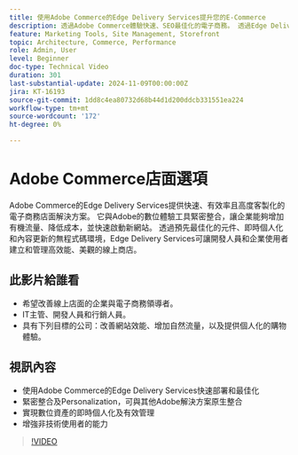 ```yaml
---
title: 使用Adobe Commerce的Edge Delivery Services提升您的E-Commerce
description: 透過Adobe Commerce體驗快速、SEO最佳化的電子商務。 透過Edge Delivery Services增加流量、節省成本，並輕鬆管理店面。
feature: Marketing Tools, Site Management, Storefront
topic: Architecture, Commerce, Performance
role: Admin, User
level: Beginner
doc-type: Technical Video
duration: 301
last-substantial-update: 2024-11-09T00:00:00Z
jira: KT-16193
source-git-commit: 1dd8c4ea80732d68b44d1d200ddcb331551ea224
workflow-type: tm+mt
source-wordcount: '172'
ht-degree: 0%

---
```



# Adobe Commerce店面選項

Adobe Commerce的Edge Delivery Services提供快速、有效率且高度客製化的電子商務店面解決方案。
它與Adobe的數位體驗工具緊密整合，讓企業能夠增加有機流量、降低成本，並快速啟動新網站。 透過預先最佳化的元件、即時個人化和內容更新的無程式碼環境，Edge Delivery Services可讓開發人員和企業使用者建立和管理高效能、美觀的線上商店。

## 此影片給誰看

- 希望改善線上店面的企業與電子商務領導者。
- IT主管、開發人員和行銷人員。
- 具有下列目標的公司：改善網站效能、增加自然流量，以及提供個人化的購物體驗。

## 視訊內容

- 使用Adobe Commerce的Edge Delivery Services快速部署和最佳化
- 緊密整合及Personalization，可與其他Adobe解決方案原生整合
- 實現數位資產的即時個人化及有效管理
- 增強非技術使用者的能力

>[!VIDEO](https://video.tv.adobe.com/v/3431725?learn=on)

